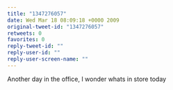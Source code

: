 ```yaml
---
title: "1347276057"
date: Wed Mar 18 08:09:18 +0000 2009
original-tweet-id: "1347276057"
retweets: 0
favorites: 0
reply-tweet-id: ""
reply-user-id: ""
reply-user-screen-name: ""
---
```

Another day in the office, I wonder whats in store today

